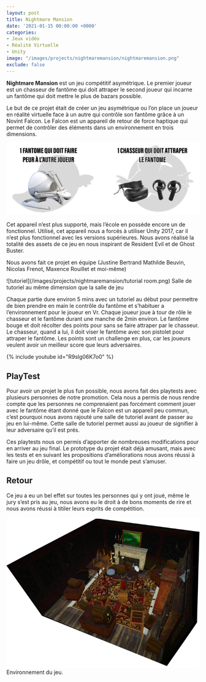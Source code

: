 ```yaml
---
layout: post
title: Nightmare Mansion
date: '2021-01-15 00:00:00 +0000'
categories: 
- Jeux vidéo
- Réalité Virtuelle
- Unity
image: "/images/projects/nightmaremansion/nightmaremansion.png"
exclude: false
---
```


**Nightmare Mansion** est un jeu compétitif asymétrique. Le premier joueur est un chasseur de fantôme qui doit attraper le second joueur qui incarne un fantôme qui doit mettre le plus de bazars possible.

Le but de ce projet était de créer un jeu asymétrique ou l’on place un joueur en réalité virtuelle face à un autre qui contrôle son fantôme grâce à un Novint Falcon. Le Falcon est un appareil de retour de force haptique qui permet de contrôler des éléments dans un environnement en trois dimensions.


![joueurs 1 et 2](/images/projects/nightmaremansion/info.png)

Cet appareil n’est plus supporté, mais l’école en possède encore un de fonctionnel. Utilisé, cet appareil nous a forcés à utiliser Unity 2017, car il n’est plus fonctionnel avec les versions supérieures. Nous avons réalisé la totalité des assets de ce jeu en nous inspirant de Resident Evil et de Ghost Buster.

Nous avons fait ce projet en équipe (Justine Bertrand Mathilde Beuvin, Nicolas Frenot, Maxence Rouillet et moi-même)


![tutoriel](/images/projects/nightmaremansion/tutorial room.png)
Salle de tutoriel au même dimension que la salle de jeu


Chaque partie dure environ 5 mins avec un tutoriel au début pour permettre de bien prendre en main le contrôle du fantôme et s’habituer a l’environnement pour le joueur en Vr. Chaque joueur joue à tour de rôle le chasseur et le fantôme durant une manche de 2min environ. Le fantôme bouge et doit récolter des points pour sans se faire attraper par le chasseur. Le chasseur, quand a lui, il doit viser le fantôme avec son pistolet pour attraper le fantôme. Les points sont un challenge en plus, car les joueurs veulent avoir un meilleur score que leurs adversaires.

{% include youtube id="R9slg06K7o0" %}


## PlayTest

Pour avoir un projet le plus fun possible, nous avons fait des playtests avec plusieurs personnes de notre promotion. Cela nous a permis de nous rendre compte que les personnes ne comprenaient pas forcément comment jouer avec le fantôme étant donné que le Falcon est un appareil peu commun, c’est pourquoi nous avons rajouté une salle de tutoriel avant de passer au jeu en lui-même. Cette salle de tutoriel permet aussi au joueur de signifier à leur adversaire qu’il est prés.

Ces playtests nous on permis d’apporter de nombreuses modifications pour en arriver au jeu final. Le prototype du projet était déjà amusant, mais avec les tests et en suivant les propositions d’améliorations nous avons réussi à faire un jeu drôle, et compétitif ou tout le monde peut s’amuser.



## Retour

Ce jeu a eu un bel effet sur toutes les personnes qui y ont joué, même le jury s’est pris au jeu, nous avons eu le droit à de bons moments de rire et nous avons réussi à titiler leurs esprits de compétition.

![salle](/images/projects/nightmaremansion/salle.png)
Environnement du jeu.
